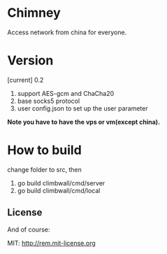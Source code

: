 # Chimney

Access network from china for everyone.



# Version

[current] 0.2

1. support AES-gcm and ChaCha20
2. base socks5 protocol
3. user config.json to set up the user parameter


**Note you have to have the vps or vm(except china).**


# How to build
change folder to src, then

1. go build climbwall/cmd/server
2. go build climbwall/cmd/local


## License

And of course:

MIT: http://rem.mit-license.org


